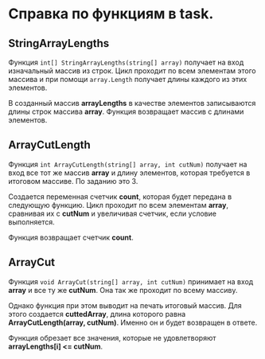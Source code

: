 ﻿# Справка по функциям в task. 

 ## StringArrayLengths
 
   Функция ```int[] StringArrayLengths(string[] array)``` получает на вход изначальный массив из строк. Цикл проходит по всем элементам этого массива и при помощи ```array.Length``` получает длины каждого из этих элементов.
   
   В созданный массив **arrayLengths** в качестве элементов записываются длины строк массива **array**. 
   Функция возвращает массив с длинами элементов.

 ## ArrayCutLength
 
   Функция ```int ArrayCutLength(string[] array, int cutNum)``` получает на вход все тот же массив **array** и длину элементов, которая требуется в итоговом массиве. По заданию это 3.
   
   Создается переменная счетчик **count**, которая будет передана в следующую функцию. Цикл проходит по всем элементам **array**, сравнивая их с **cutNum** и увеличивая счетчик, если условие выполняется.
   
 Функция возвращает счетчик **count**.
 
 ## ArrayCut
 
   Функция  ```void ArrayCut(string[] array, int cutNum)``` принимает на вход **array** и все ту же **cutNum**. Она так же проходит по всему массиву.
   
  Однако функция при этом выводит на печать итоговый массив. Для этого создается **cuttedArray**, длина которого равна **ArrayCutLength(array, cutNum)**. Именно он и будет возвращен в ответе. 
  
  Функция обрезает все значения, которые не удовлетворяют **arrayLengths[i] <= cutNum**.
  
